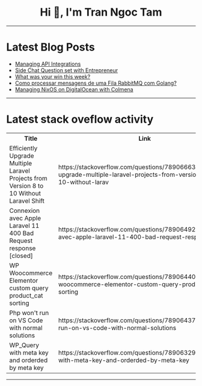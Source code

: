 <h1 align="center">Hi 👋, I'm Tran Ngoc Tam</h1>

---

# Latest Blog Posts 
<!-- BLOG-POST-LIST:START -->
- [Managing API Integrations](https://dev.to/apidna/managing-api-integrations-51ja)
- [Side Chat Question set with Entrepreneur](https://dev.to/startup-lab/side-chat-question-set-with-entrepreneur-43be)
- [What was your win this week?](https://dev.to/devteam/what-was-your-win-this-week-4hil)
- [Como processar mensagens de uma Fila RabbitMQ com Golang?](https://dev.to/ortizdavid/como-processar-mensagens-de-uma-fila-rabbitmq-com-golang-302)
- [Managing NixOS on DigitalOcean with Colmena](https://dev.to/vst/managing-nixos-on-digitalocean-with-colmena-3jb6)
<!-- BLOG-POST-LIST:END -->

---

# Latest stack oveflow activity
<table>
  <tr><th>Title</th><th>Link</th></tr>
  <!-- STACKOVERFLOW:START --><tr><td>Efficiently Upgrade Multiple Laravel Projects from Version 8 to 10 Without Laravel Shift</td><td>https://stackoverflow.com/questions/78906663/efficiently-upgrade-multiple-laravel-projects-from-version-8-to-10-without-larav</td></tr><tr><td>Connexion avec Apple Laravel 11 400 Bad Request response [closed]</td><td>https://stackoverflow.com/questions/78906492/connexion-avec-apple-laravel-11-400-bad-request-response</td></tr><tr><td>WP Woocommerce Elementor custom query product_cat sorting</td><td>https://stackoverflow.com/questions/78906440/wp-woocommerce-elementor-custom-query-product-cat-sorting</td></tr><tr><td>Php won&#39;t run on VS Code with normal solutions</td><td>https://stackoverflow.com/questions/78906437/php-wont-run-on-vs-code-with-normal-solutions</td></tr><tr><td>WP_Query with meta key and orderded by meta key</td><td>https://stackoverflow.com/questions/78906329/wp-query-with-meta-key-and-orderded-by-meta-key</td></tr><!-- STACKOVERFLOW:END -->
</table>

---


